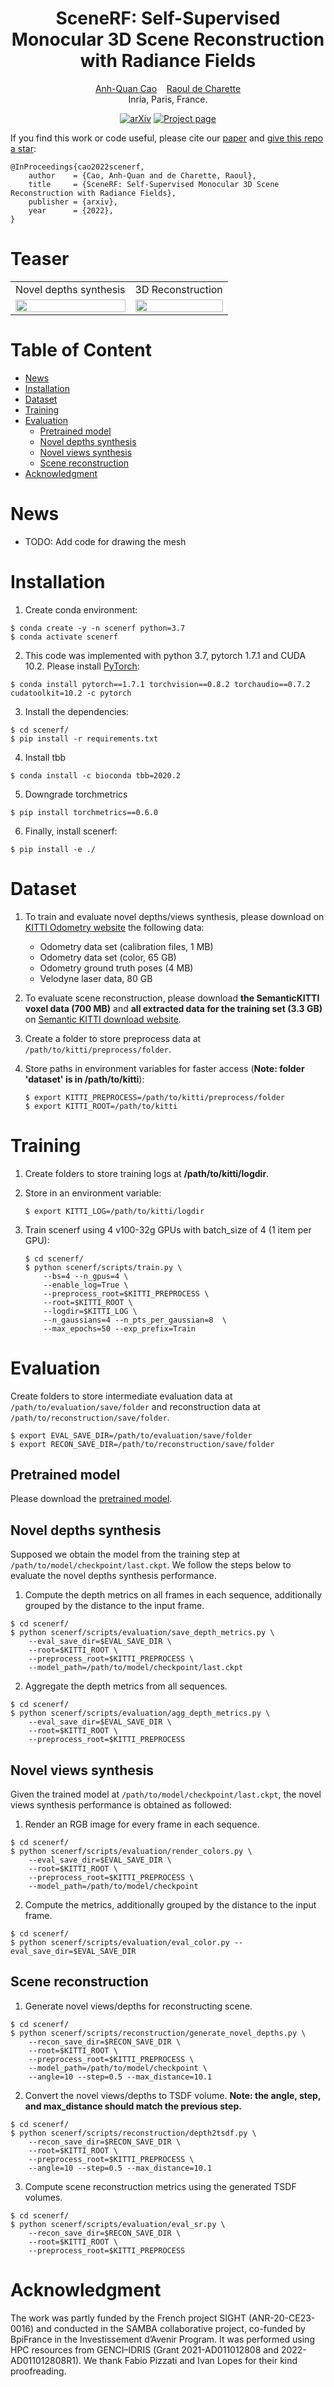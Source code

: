 <div align='center'>

# SceneRF: Self-Supervised Monocular 3D Scene Reconstruction with Radiance Fields

[Anh-Quan Cao](https://anhquancao.github.io)&nbsp;&nbsp;&nbsp;
[Raoul de Charette](https://team.inria.fr/rits/membres/raoul-de-charette/)  
Inria, Paris, France.  

[![arXiv](https://img.shields.io/badge/arXiv%20%2B%20supp-2212.02501-purple)](https://arxiv.org/abs/2212.02501) 
[![Project page](https://img.shields.io/badge/Project%20Page-SceneRF-red)](https://astra-vision.github.io/SceneRF/)

</div>

If you find this work or code useful, please cite our [paper](https://arxiv.org/abs/2212.02501) and [give this repo a star](https://github.com/astra-vision/SceneRF/stargazers):
```
@InProceedings{cao2022scenerf,
    author    = {Cao, Anh-Quan and de Charette, Raoul},
    title     = {SceneRF: Self-Supervised Monocular 3D Scene Reconstruction with Radiance Fields},
    publisher = {arxiv},
    year      = {2022},
}
```

# Teaser
<table>
<tr>
    <td align="center">Novel depths synthesis</td>
    <td align="center">3D Reconstruction</td>
</tr>
<tr>
    <td><img style="width:100%" src="./teaser/novel_depths.gif"</td>
    <td><img style="width:100%" src="./teaser/3d_recon.gif" /></td>
</tr>
</table>



# Table of Content
- [News](#news) 
- [Installation](#installation)  
- [Dataset](#dataset)
- [Training](#training)
- [Evaluation](#evaluation)
  - [Pretrained model](#pretrained-model)
  - [Novel depths synthesis](#novel-depths-synthesis)
  - [Novel views synthesis](#novel-views-synthesis)
  - [Scene reconstruction](#scene-reconstruction)
- [Acknowledgment](#acknowledgment)

# News
- TODO: Add code for drawing the mesh
# Installation

1. Create conda environment:

```
$ conda create -y -n scenerf python=3.7
$ conda activate scenerf
```
2. This code was implemented with python 3.7, pytorch 1.7.1 and CUDA 10.2. Please install [PyTorch](https://pytorch.org/): 

```
$ conda install pytorch==1.7.1 torchvision==0.8.2 torchaudio==0.7.2 cudatoolkit=10.2 -c pytorch
```

3. Install the dependencies:

```
$ cd scenerf/
$ pip install -r requirements.txt
```
4. Install tbb
```
$ conda install -c bioconda tbb=2020.2
```

5. Downgrade torchmetrics

```
$ pip install torchmetrics==0.6.0
```

6. Finally, install scenerf:

```
$ pip install -e ./
```


# Dataset

1. To train and evaluate novel depths/views synthesis, please download on [KITTI Odometry website](http://www.cvlibs.net/datasets/kitti/eval_odometry.php) the following data: 
    - Odometry data set (calibration files, 1 MB)
    - Odometry data set (color, 65 GB)
    - Odometry ground truth poses (4 MB)
    - Velodyne laser data, 80 GB

2. To evaluate scene reconstruction, please download **the SemanticKITTI voxel data (700 MB)** and **all extracted data for the training set (3.3 GB)**  on [Semantic KITTI download website](http://www.semantic-kitti.org/dataset.html).

3. Create a folder to store preprocess data at `/path/to/kitti/preprocess/folder`.

4. Store paths in environment variables for faster access (**Note: folder 'dataset' is in /path/to/kitti**):    

    ```
    $ export KITTI_PREPROCESS=/path/to/kitti/preprocess/folder
    $ export KITTI_ROOT=/path/to/kitti 
    ```

# Training

1. Create folders to store training logs at **/path/to/kitti/logdir**.

2. Store in an environment variable:

    ```
    $ export KITTI_LOG=/path/to/kitti/logdir
    ```

3. Train scenerf using 4 v100-32g GPUs with batch_size of 4 (1 item per GPU):

    ```
    $ cd scenerf/
    $ python scenerf/scripts/train.py \
        --bs=4 --n_gpus=4 \
        --enable_log=True \
        --preprocess_root=$KITTI_PREPROCESS \
        --root=$KITTI_ROOT \
        --logdir=$KITTI_LOG \
        --n_gaussians=4 --n_pts_per_gaussian=8  \
        --max_epochs=50 --exp_prefix=Train
    ```

# Evaluation

Create folders to store intermediate evaluation data at `/path/to/evaluation/save/folder` and reconstruction data at `/path/to/reconstruction/save/folder`.

```
$ export EVAL_SAVE_DIR=/path/to/evaluation/save/folder
$ export RECON_SAVE_DIR=/path/to/reconstruction/save/folder
```
## Pretrained model
Please download the [pretrained model](https://drive.google.com/file/d/1mfVM2oXDw6MkWaD1Ds-PG2RBt9k-q8yE/view?usp=share_link).
    
## Novel depths synthesis
Supposed we obtain the model from the training step at `/path/to/model/checkpoint/last.ckpt`. We follow the steps below to evaluate the novel depths synthesis performance. 
1. Compute the depth metrics on all frames in each sequence, additionally grouped by the distance to the input frame.

```
$ cd scenerf/
$ python scenerf/scripts/evaluation/save_depth_metrics.py \
    --eval_save_dir=$EVAL_SAVE_DIR \
    --root=$KITTI_ROOT \
    --preprocess_root=$KITTI_PREPROCESS \
    --model_path=/path/to/model/checkpoint/last.ckpt
```
2. Aggregate the depth metrics from all sequences.
```
$ cd scenerf/
$ python scenerf/scripts/evaluation/agg_depth_metrics.py \
    --eval_save_dir=$EVAL_SAVE_DIR \
    --root=$KITTI_ROOT \
    --preprocess_root=$KITTI_PREPROCESS
```

## Novel views synthesis
Given the trained model at `/path/to/model/checkpoint/last.ckpt`, the novel views synthesis performance is obtained as followed:
1. Render an RGB image for every frame in each sequence.
```
$ cd scenerf/
$ python scenerf/scripts/evaluation/render_colors.py \
    --eval_save_dir=$EVAL_SAVE_DIR \
    --root=$KITTI_ROOT \
    --preprocess_root=$KITTI_PREPROCESS \
    --model_path=/path/to/model/checkpoint
```
2. Compute the metrics, additionally grouped by the distance to the input frame.
```
$ cd scenerf/
$ python scenerf/scripts/evaluation/eval_color.py --eval_save_dir=$EVAL_SAVE_DIR
```

## Scene reconstruction
1. Generate novel views/depths for reconstructing scene.
```
$ cd scenerf/
$ python scenerf/scripts/reconstruction/generate_novel_depths.py \
    --recon_save_dir=$RECON_SAVE_DIR \
    --root=$KITTI_ROOT \
    --preprocess_root=$KITTI_PREPROCESS \
    --model_path=/path/to/model/checkpoint \
    --angle=10 --step=0.5 --max_distance=10.1
```

2. Convert the novel views/depths to TSDF volume. **Note: the angle, step, and max_distance should match the previous step.**
```
$ cd scenerf/
$ python scenerf/scripts/reconstruction/depth2tsdf.py \
    --recon_save_dir=$RECON_SAVE_DIR \
    --root=$KITTI_ROOT \
    --preprocess_root=$KITTI_PREPROCESS \
    --angle=10 --step=0.5 --max_distance=10.1
```

3. Compute scene reconstruction metrics using the generated TSDF volumes.
```
$ cd scenerf/
$ python scenerf/scripts/evaluation/eval_sr.py \
    --recon_save_dir=$RECON_SAVE_DIR \
    --root=$KITTI_ROOT \
    --preprocess_root=$KITTI_PREPROCESS
```

# Acknowledgment
The work was partly funded by the French project SIGHT (ANR-20-CE23-0016) and conducted in the SAMBA collaborative
project, co-funded by BpiFrance in the Investissement d’Avenir Program. It was performed using HPC resources from GENCI–IDRIS (Grant 2021-AD011012808 and 2022-AD011012808R1). We thank Fabio Pizzati and Ivan Lopes for their kind proofreading.

